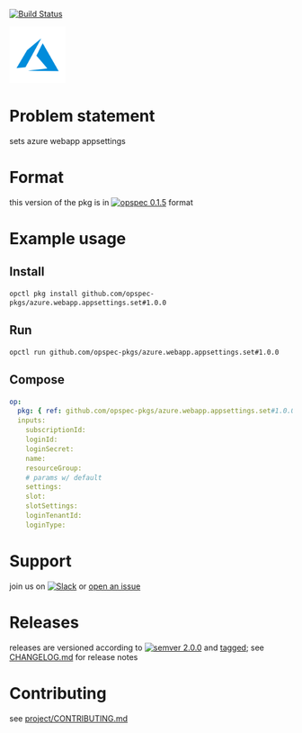[![Build Status](https://travis-ci.org/opspec-pkgs/azure.webapp.appsettings.set.svg?branch=master)](https://travis-ci.org/opspec-pkgs/azure.webapp.appsettings.set)

<img src="icon.svg" alt="icon" height="100px">

# Problem statement

sets azure webapp appsettings

# Format

this version of the pkg is in [![opspec 0.1.5](https://img.shields.io/badge/opspec-0.1.5-brightgreen.svg?colorA=6b6b6b&colorB=fc16be)](https://opspec.io/0.1.5/packages.html) format

# Example usage

## Install

```shell
opctl pkg install github.com/opspec-pkgs/azure.webapp.appsettings.set#1.0.0
```

## Run

```
opctl run github.com/opspec-pkgs/azure.webapp.appsettings.set#1.0.0
```

## Compose

```yaml
op:
  pkg: { ref: github.com/opspec-pkgs/azure.webapp.appsettings.set#1.0.0 }
  inputs:
    subscriptionId:
    loginId:
    loginSecret:
    name:
    resourceGroup:
    # params w/ default
    settings:
    slot:
    slotSettings:
    loginTenantId:
    loginType:
```

# Support

join us on
[![Slack](https://opspec-slackin.herokuapp.com/badge.svg)](https://opspec-slackin.herokuapp.com/)
or
[open an issue](https://github.com/opspec-pkgs/azure.webapp.appsettings.set/issues)

# Releases

releases are versioned according to
[![semver 2.0.0](https://img.shields.io/badge/semver-2.0.0-brightgreen.svg)](http://semver.org/spec/v2.0.0.html)
and [tagged](https://git-scm.com/book/en/v2/Git-Basics-Tagging); see
[CHANGELOG.md](CHANGELOG.md) for release notes

# Contributing

see
[project/CONTRIBUTING.md](https://github.com/opspec-pkgs/project/blob/master/CONTRIBUTING.md)
